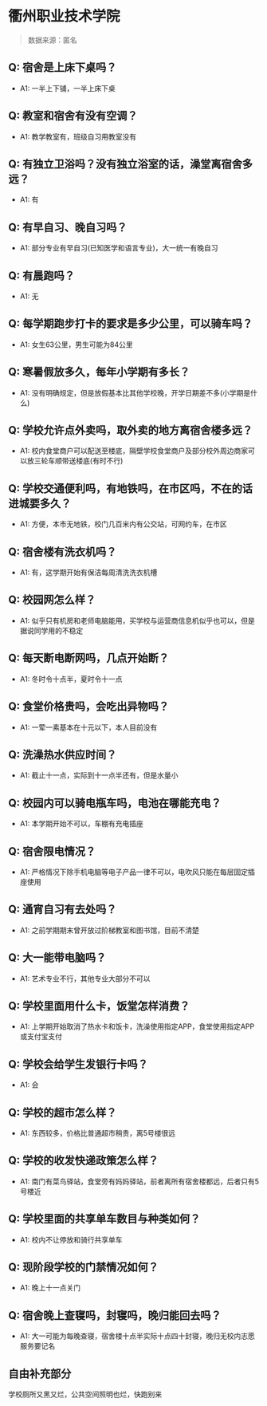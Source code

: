# 衢州职业技术学院

> 数据来源：匿名

## Q: 宿舍是上床下桌吗？

- A1: 一半上下铺，一半上床下桌

## Q: 教室和宿舍有没有空调？

- A1: 教学教室有，班级自习用教室没有

## Q: 有独立卫浴吗？没有独立浴室的话，澡堂离宿舍多远？

- A1: 有

## Q: 有早自习、晚自习吗？

- A1: 部分专业有早自习(已知医学和语言专业)，大一统一有晚自习

## Q: 有晨跑吗？

- A1: 无

## Q: 每学期跑步打卡的要求是多少公里，可以骑车吗？

- A1: 女生63公里，男生可能为84公里

## Q: 寒暑假放多久，每年小学期有多长？

- A1: 没有明确规定，但是放假基本比其他学校晚，开学日期差不多(小学期是什么)

## Q: 学校允许点外卖吗，取外卖的地方离宿舍楼多远？

- A1: 校内食堂商户可以配送至楼底，隔壁学校食堂商户及部分校外周边商家可以放三轮车顺带送楼底(有时不行)

## Q: 学校交通便利吗，有地铁吗，在市区吗，不在的话进城要多久？

- A1: 方便，本市无地铁，校门几百米内有公交站，可网约车，在市区

## Q: 宿舍楼有洗衣机吗？

- A1: 有，这学期开始有保洁每周清洗洗衣机槽

## Q: 校园网怎么样？

- A1: 似乎只有机房和老师电脑能用，买学校与运营商信息机似乎也可以，但是据说同学用的不稳定

## Q: 每天断电断网吗，几点开始断？

- A1: 冬时令十点半，夏时令十一点

## Q: 食堂价格贵吗，会吃出异物吗？

- A1: 一荤一素基本在十元以下，本人目前没有

## Q: 洗澡热水供应时间？

- A1: 截止十一点，实际到十一点半还有，但是水量小

## Q: 校园内可以骑电瓶车吗，电池在哪能充电？

- A1: 本学期开始不可以，车棚有充电插座

## Q: 宿舍限电情况？

- A1: 严格情况下除手机电脑等电子产品一律不可以，电吹风只能在每层固定插座使用

## Q: 通宵自习有去处吗？

- A1: 之前学期期末曾开放过阶梯教室和图书馆，目前不清楚

## Q: 大一能带电脑吗？

- A1: 艺术专业不行，其他专业大部分不可以

## Q: 学校里面用什么卡，饭堂怎样消费？

- A1: 上学期开始取消了热水卡和饭卡，洗澡使用指定APP，食堂使用指定APP或支付宝支付

## Q: 学校会给学生发银行卡吗？

- A1: 会

## Q: 学校的超市怎么样？

- A1: 东西较多，价格比普通超市稍贵，离5号楼很远

## Q: 学校的收发快递政策怎么样？

- A1: 南门有菜鸟驿站，食堂旁有妈妈驿站，前者离所有宿舍楼都远，后者只有5号楼近

## Q: 学校里面的共享单车数目与种类如何？

- A1: 校内不让停放和骑行共享单车

## Q: 现阶段学校的门禁情况如何？

- A1: 晚上十一点关门

## Q: 宿舍晚上查寝吗，封寝吗，晚归能回去吗？

- A1: 大一可能为每晚查寝，宿舍楼十点半实际十点四十封寝，晚归无校内志愿服务要记名

## 自由补充部分

学校厕所又黑又烂，公共空间照明也烂，快跑别来